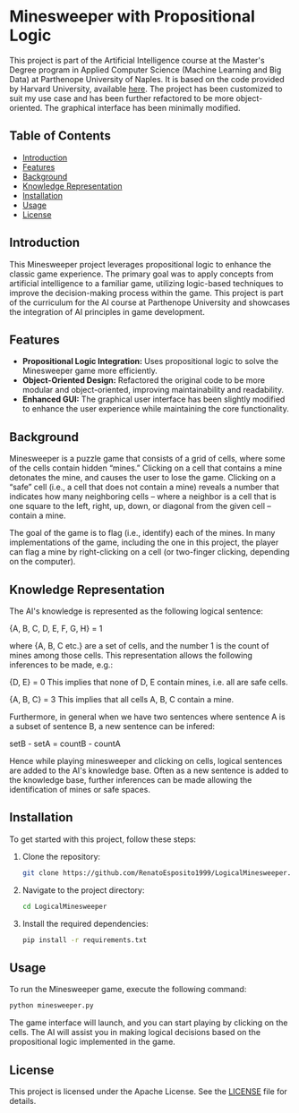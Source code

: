 # Minesweeper with Propositional Logic

This project is part of the Artificial Intelligence course at the Master's Degree program in Applied Computer Science (Machine Learning and Big Data) at Parthenope University of Naples. It is based on the code provided by Harvard University, available [here](https://cdn.cs50.net/ai/2020/x/projects/1/minesweeper.zip). The project has been customized to suit my use case and has been further refactored to be more object-oriented. The graphical interface has been minimally modified.

## Table of Contents
- [Introduction](#introduction)
- [Features](#features)
- [Background](#background)
- [Knowledge Representation](#Knowledge-Representation)
- [Installation](#installation)
- [Usage](#usage)
- [License](#license)

## Introduction

This Minesweeper project leverages propositional logic to enhance the classic game experience. The primary goal was to apply concepts from artificial intelligence to a familiar game, utilizing logic-based techniques to improve the decision-making process within the game. This project is part of the curriculum for the AI course at Parthenope University and showcases the integration of AI principles in game development.

## Features

- **Propositional Logic Integration:** Uses propositional logic to solve the Minesweeper game more efficiently.
- **Object-Oriented Design:** Refactored the original code to be more modular and object-oriented, improving maintainability and readability.
- **Enhanced GUI:** The graphical user interface has been slightly modified to enhance the user experience while maintaining the core functionality.

## Background
Minesweeper is a puzzle game that consists of a grid of cells, where some of the cells contain hidden “mines.” Clicking on a cell that contains a mine detonates the mine, and causes the user to lose the game. Clicking on a “safe” cell (i.e., a cell that does not contain a mine) reveals a number that indicates how many neighboring cells – where a neighbor is a cell that is one square to the left, right, up, down, or diagonal from the given cell – contain a mine.

The goal of the game is to flag (i.e., identify) each of the mines. In many implementations of the game, including the one in this project, the player can flag a mine by right-clicking on a cell (or two-finger clicking, depending on the computer).
## Knowledge Representation
The AI's knowledge is represented as the following logical sentence:

{A, B, C, D, E, F, G, H} = 1

where {A, B, C etc.} are a set of cells, and the number 1 is the count of mines among those cells. This representation allows the following inferences to be made, e.g.:

{D, E} = 0 This implies that none of D, E contain mines, i.e. all are safe cells.

{A, B, C} = 3 This implies that all cells A, B, C contain a mine.

Furthermore, in general when we have two sentences where sentence A is a subset of sentence B, a new sentence can be infered:

setB - setA = countB - countA

Hence while playing minesweeper and clicking on cells, logical sentences are added to the AI's knowledge base. Often as a new sentence is added to the knowledge base, further inferences can be made allowing the identification of mines or safe spaces.
## Installation

To get started with this project, follow these steps:

1. Clone the repository:
   ```bash
   git clone https://github.com/RenatoEsposito1999/LogicalMinesweeper.git
2. Navigate to the project directory:
   ```bash
   cd LogicalMinesweeper
4. Install the required dependencies:
   ```bash
   pip install -r requirements.txt
## Usage
To run the Minesweeper game, execute the following command:
```bash
python minesweeper.py
```
The game interface will launch, and you can start playing by clicking on the cells. The AI will assist you in making logical decisions based on the propositional logic implemented in the game.

## License
This project is licensed under the   Apache License. See the [LICENSE](https://github.com/RenatoEsposito1999/LogicalMinesweeper/blob/main/LICENSE) file for details.